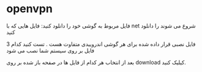 # openvpn
فایل مربوط به گوشی خود را دانلود کنید:
فایل هایی که با net شروع می شوند را دانلود کنید
 
 3 فایل نصبی قرار داده شده برای هر گوشی اندروییدی متفاوت هست . تست کنید کدام فایل بر روی سیستم شما نصب می شود

بعد از انتخاب هر کدام از فایل ها در صفحه باز شده بر روی download کیلیک کنید.
